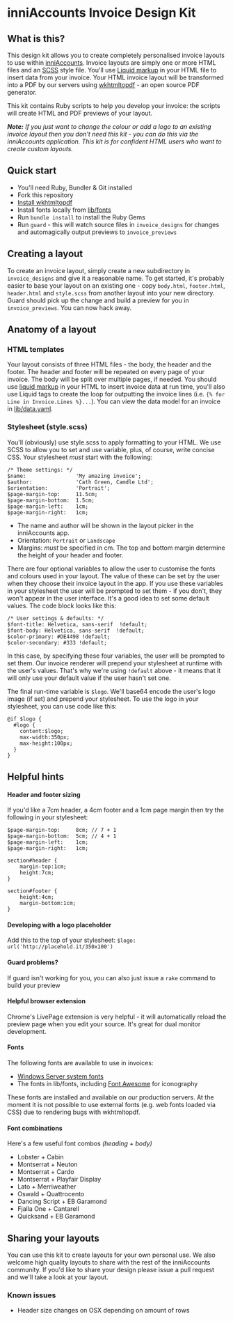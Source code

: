 # inniAccounts Invoice Design Kit

## What is this?
This design kit allows you to create completely personalised invoice layouts to use within [inniAccounts](http://www.inniaccounts.co.uk). Invoice layouts are simply one or more HTML files and an [SCSS](http://sass-lang.com/guide) style file. You'll use [Liquid markup](http://liquidmarkup.org) in your HTML file to insert data from your invoice. Your HTML invoice layout will be transformed into a PDF by our servers using [wkhtmltopdf](http://wkhtmltopdf.org) - an open source PDF generator.

This kit contains Ruby scripts to help you develop your invoice: the scripts will create HTML and PDF previews of your layout.

***Note:*** *If you just want to change the colour or add a logo to an existing invoice layout then you don't need this kit - you can do this via the inniAccounts application. This kit is for confident HTML users who want to create custom layouts.*

## Quick start
* You'll need Ruby, Bundler & Git installed
* Fork this repository
* [Install wkhtmltopdf](https://github.com/pdfkit/pdfkit/wiki/Installing-WKHTMLTOPDF)
* Install fonts locally from [lib/fonts](lib/fonts)
* Run `bundle install` to install the Ruby Gems
* Run `guard` - this will watch source files in `invoice_designs` for changes and automagically output previews to `invoice_previews`

## Creating a layout
To create an invoice layout, simply create a new subdirectory in `invoice_designs` and give it a reasonable name. To get started, it's probably easier to base your layout on an existing one - copy `body.html`, `footer.html`, `header.html` and `style.scss` from another layout into your new directory. Guard should pick up the change and build a preview for you in `invoice_previews`. You can now hack away.

## Anatomy of a layout

### HTML templates
Your layout consists of three HTML files - the body, the header and the footer. The header and footer will be repeated on every page of your invoice. The body will be split over multiple pages, if needed. You should use [liquid markup](http://liquidmarkup.org) in your HTML to insert invoice data at run time, you'll also use Liquid tags to create the loop for outputting the invoice lines (i.e. `{% for Line in Invoice.Lines %}...`). You can view the data model for an invoice in [lib/data.yaml](lib/data.yaml).

### Stylesheet (style.scss)
You'll (obviously) use style.scss to apply formatting to your HTML. We use SCSS to allow you to set and use variable, plus, of course, write concise CSS. Your stylesheet *must* start with the following:

    /* Theme settings: */
    $name:                'My amazing invoice';
    $author:              'Cath Green, Camdle Ltd';
    $orientation:         'Portrait';
    $page-margin-top:     11.5cm;
    $page-margin-bottom:  1.5cm;
    $page-margin-left:    1cm;
    $page-margin-right:   1cm;

* The name and author will be shown in the layout picker in the inniAccounts app.
* Orientation: `Portrait` or `Landscape`
* Margins: *must* be specified in cm. The top and bottom margin determine the height of your header and footer.

There are four optional variables to allow the user to customise the fonts and colours used in your layout. The value of these can be set by the user when they choose their invoice layout in the app. If you use these variables in your stylesheet the user will be prompted to set them - if you don't, they won't appear in the user interface. It's a good idea to set some default values. The code block looks like this:

    /* User settings & defaults: */
    $font-title: Helvetica, sans-serif  !default;
    $font-body: Helvetica, sans-serif  !default;
    $color-primary: #DE4498 !default;
    $color-secondary: #333 !default;

In this case, by specifying these four variables, the user will be prompted to set them. Our invoice renderer will prepend your stylesheet at runtime with the user's values. That's why we're using `!default` above - it means that it will only use your default value if the user hasn't set one.

The final run-time variable is `$logo`. We'll base64 encode the user's logo image (if set) and prepend your stylesheet. To use the logo in your stylesheet, you can use code like this:

    @if $logo {
      #logo {
        content:$logo;
        max-width:350px;
        max-height:100px;
      }
    }

## Helpful hints

#### Header and footer sizing
If you'd like a 7cm header, a 4cm footer and a 1cm page margin then try the following in your stylesheet:

    $page-margin-top:     8cm; // 7 + 1
    $page-margin-bottom:  5cm; // 4 + 1
    $page-margin-left:    1cm;
    $page-margin-right:   1cm;

    section#header {
        margin-top:1cm;
        height:7cm;
    }

    section#footer {
        height:4cm;
        margin-bottom:1cm;
    }

#### Developing with a logo placeholder
Add this to the top of your stylesheet: `$logo: url('http://placehold.it/350x100')`

#### Guard problems?
If guard isn't working for you, you can also just issue a `rake` command to build your preview

#### Helpful browser extension
Chrome's LivePage extension is very helpful - it will automatically reload the preview page when you edit your source. It's great for dual monitor development.

#### Fonts
The following fonts are available to use in invoices:

* [Windows Server system fonts](https://www.microsoft.com/typography/fonts/product.aspx?PID=160)
* The fonts in lib/fonts, including [Font Awesome](http://fortawesome.github.io/Font-Awesome/icons/) for iconography

These fonts are installed and available on our production servers. At the moment it is not possible to use external fonts (e.g. web fonts loaded via CSS) due to rendering bugs with wkhtmltopdf.

#### Font combinations
Here's a few useful font combos *(heading + body)*

* Lobster + Cabin
* Montserrat + Neuton
* Montserrat + Cardo
* Montserrat + Playfair Display
* Lato + Merriweather
* Oswald + Quattrocento
* Dancing Script + EB Garamond
* Fjalla One + Cantarell
* Quicksand + EB Garamond

## Sharing your layouts
You can use this kit to create layouts for your own personal use. We also welcome high quality layouts to share with the rest of the inniAccounts community. If you'd like to share your design please issue a pull request and we'll take a look at your layout.


### Known issues
* Header size changes on OSX depending on amount of rows
